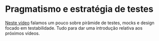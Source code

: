 # Pragmatismo e estratégia de testes

[Neste vídeo](https://drive.google.com/file/d/1xaRJCZ_tgLv2qRlQnsR9tKE6p6aV-UY4/view?usp=sharing) falamos um pouco sobre pirâmide de testes, mocks e design focado em testabilidade. Tudo para dar uma introdução relativa aos próximos vídeos. 
